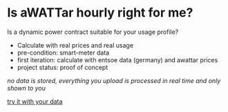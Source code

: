 # Is aWATTar hourly right for me?

Is a dynamic power contract suitable for your usage profile?

- Calculate with real prices and real usage
- pre-condition: smart-meter data
- first iteration: calculate with entsoe data (germany) and awattar prices
- project status: proof of concept

_no data is stored, everything you upload is processed in real time and only shown to you_

[try it with your data](https://lohnt-sich-awattar.glitch.me/)
